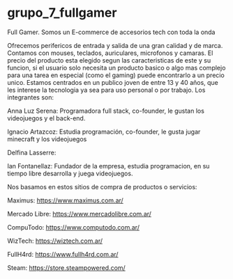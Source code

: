 # grupo_7_fullgamer
Full Gamer.
Somos un E-commerce de accesorios tech con toda la onda

Ofrecemos perifericos de entrada y salida de una gran calidad y de marca. Contamos con mouses, teclados, auriculares, microfonos y camaras. El precio del producto esta elegido segun las caracteristicas de este y su funcion, si el usuario solo necesita un producto basico o algo mas complejo para una tarea en especial (como el gaming) puede encontrarlo a un precio unico.
Estamos centrados en un publico joven de entre 13 y 40 años, que les interese la tecnologia ya sea para uso personal o por trabajo.
Los integrantes son:

Anna Luz Serena: Programadora full stack, co-founder, le gustan los videojuegos y el back-end.

Ignacio Artazcoz: Estudia programación, co-founder, le gusta jugar minecraft y los videojuegos

Delfina Lasserre:

Ian Fontanellaz: Fundador de la empresa, estudia programacion, en su tiempo libre desarrolla y juega videojuegos.

Nos basamos en estos sitios de compra de productos o servicios:

Maximus: https://www.maximus.com.ar/

Mercado Libre: https://www.mercadolibre.com.ar/

CompuTodo: https://www.computodo.com.ar/

WizTech: https://wiztech.com.ar/

FullH4rd: https://www.fullh4rd.com.ar/

Steam: https://store.steampowered.com/
